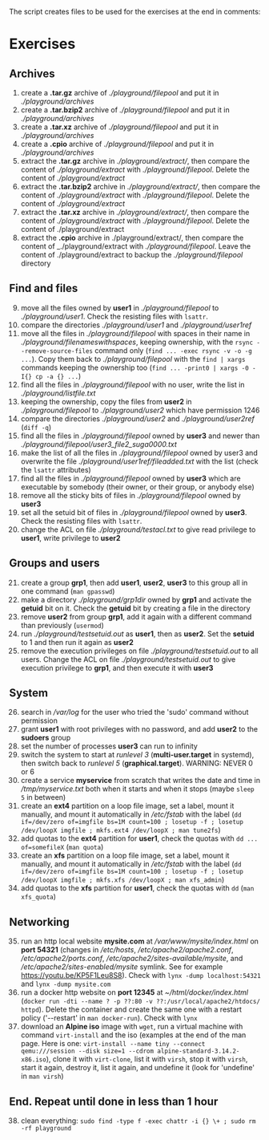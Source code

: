 The script creates files to be used for the exercises at the end in comments:

# Exercises

## Archives
1. create a **.tar.gz** archive of _./playground/filepool_ and put it in _./playground/archives_
2. create a **.tar.bzip2** archive of _./playground/filepool_ and put it in _./playground/archives_
3. create a **.tar.xz** archive of _./playground/filepool_ and put it in _./playground/archives_
4. create a **.cpio** archive of _./playground/filepool_ and put it in _./playground/archives_
5. extract the **.tar.gz** archive in _./playground/extract/_, then compare the content of _./playground/extract_ with _./playground/filepool_. Delete the content of _./playground/extract_
6. extract the **.tar.bzip2** archive in _./playground/extract/_, then compare the content of _./playground/extract_ with _./playground/filepool_. Delete the content of _./playground/extract_
7. extract the **.tar.xz** archive in _./playground/extract/_, then compare the content of _./playground/extract_ with _./playground/filepool_. Delete the content of ./playground/extract
8. extract the **.cpio** archive in ./playground/extract/, then compare the content of _./playground/extract with _./playground/filepool_. Leave the content of ./playground/extract to backup the _./playground/filepool_ directory

## Find and files
9. move all the files owned by **user1** in _./playground/filepool_ to _./playground/user1_. Check the resisting files with `lsattr`.
10. compare the directories _./playground/user1_ and _./playground/user1ref_
11. move all the files in _./playground/filepool_ with spaces in their name in _./playground/filenameswithspaces_, keeping ownership, with the `rsync --remove-source-files` command only (`find ... -exec rsync -v -o -g ...`). Copy them back to _./playground/filepool_ with the `find | xargs` commands keeping the ownership too (`find ... -print0 | xargs -0 -I{} cp -a {} ...`)
12. find all the files in _./playground/filepool_ with no user, write the list in _./playground/listfile.txt_
13. keeping the ownership, copy the files from **user2** in _./playground/filepool_ to _./playground/user2_ which have permission 1246
14. compare the directories _./playground/user2_ and _./playground/user2ref_ (`diff -q`)
15. find all the files in _./playground/filepool_ owned by **user3** and newer than _./playground/filepool/user3_file2_suga0000.txt_
16. make the list of all the files in _./playground/filepool_ owned by user3 and overwrite the file _./playground/user1ref/fileadded.txt_ with the list (check the `lsattr` attributes)
17. find all the files in _./playground/filepool_ owned by **user3** which are executable by somebody (their owner, or their group, or anybody else)
18. remove all the sticky bits of files in _./playground/filepool_ owned by **user3**
19. set all the setuid bit of files in _./playground/filepool_ owned by **user3**. Check the resisting files with `lsattr`.
20. change the ACL on file _./playground/testacl.txt_ to give read privilege to **user1**, write privilege to **user2**

## Groups and users
21. create a group **grp1**, then add **user1**, **user2**, **user3** to this group all in one command (`man gpasswd`)
23. make a directory _./playground/grp1dir_ owned by **grp1** and activate the **getuid** bit on it. Check the **getuid** bit by creating a file in the directory
24. remove **user2** from group **grp1**, add it again with a different command than previously (`usermod`)
25. run _./playground/testsetuid.out_ as **user1**, then as **user2**. Set the **setuid** to 1 and then run it again as **user2**
26. remove the execution privileges on file _./playground/testsetuid.out_ to all users. Change the ACL on file _./playground/testsetuid.out_ to give execution privilege to **grp1**, and then execute it with **user3**

## System
26. search in _/var/log_ for the user who tried the 'sudo' command without permission
30. grant **user1** with root privileges with no password, and add **user2** to the **sudoers** group
31. set the number of processes **user3** can run to infinity
32. switch the system to start at *runlevel 3* (**multi-user.target** in systemd), then switch back to *runlevel 5* (**graphical.target**). WARNING: NEVER 0 or 6
33. create a service **myservice** from scratch that writes the date and time in */tmp/myservice.txt* both when it starts and when it stops (maybe `sleep 5` in between)
34. create an **ext4** partition on a loop file image, set a label, mount it manually, and mount it automatically in */etc/fstab* with the label (`dd if=/dev/zero of=imgfile bs=1M count=100 ; losetup -f ; losetup /dev/loopX imgfile ; mkfs.ext4 /dev/loopX ; man tune2fs`)
35. add quotas to the __ext4__ partition for **user1**, check the quotas with `dd ... of=somefileX` (`man quota`)
36. create an **xfs** partition on a loop file image, set a label, mount it manually, and mount it automatically in */etc/fstab* with the label (`dd if=/dev/zero of=imgfile bs=1M count=100 ; losetup -f ; losetup /dev/loopX imgfile ; mkfs.xfs /dev/loopX ; man xfs_admin`)
37. add quotas to the **xfs** partition for **user1**, check the quotas with `dd` (`man xfs_quota`)

## Networking
35. run an http local website **mysite.com** at _/var/www/mysite/index.html_ on **port 54321** (changes in _/etc/hosts_, _/etc/apache2/apache2.conf_, _/etc/apache2/ports.conf_, _/etc/apache2/sites-available/mysite_, and _/etc/apache2/sites-enabled/mysite_ symlink. See for example https://youtu.be/KP5F1Leu8S8). Check with `lynx -dump localhost:54321` and `lynx -dump mysite.com`
40. run a docker http website on **port 12345** at _~/html/docker/index.html_ (`docker run -dti --name ? -p ??:80 -v ??:/usr/local/apache2/htdocs/ httpd`). Delete the container and create the same one with a restart policy ('--restart' in `man docker-run`). Check with `lynx`
41. download an **Alpine iso** image with `wget`, run a virtual machine with command `virt-install` and the iso (examples at the end of the man page. Here is one: `virt-install --name tiny --connect qemu:///session --disk size=1 --cdrom alpine-standard-3.14.2-x86.iso`), clone it with `virt-clone`, list it with `virsh`, stop it with `virsh`, start it again, destroy it, list it again, and undefine it (look for 'undefine' in `man virsh`)

## End. Repeat until done in less than 1 hour
38. clean everything: `sudo find -type f -exec chattr -i {} \+ ; sudo rm -rf playground`

